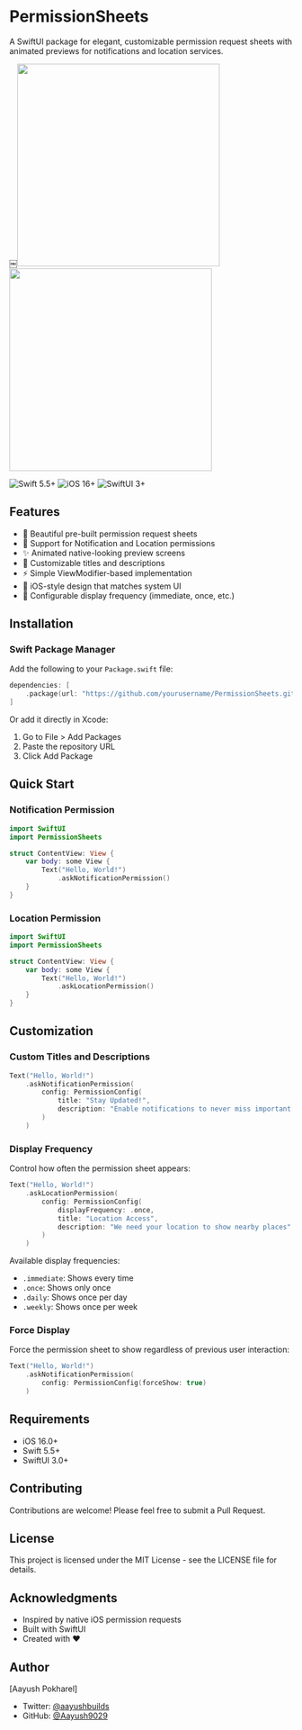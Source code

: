 # PermissionSheets

A SwiftUI package for elegant, customizable permission request sheets with animated previews for notifications and location services.

￼<img src="https://github.com/user-attachments/assets/9f42bb50-45ea-4792-8635-f3aeabbf4dd1" width="360"> <img src="https://github.com/user-attachments/assets/16a6f5aa-c166-4030-a089-2959d24e927a" width="360">


![Swift 5.5+](https://img.shields.io/badge/Swift-5.5%2B-orange)
![iOS 16+](https://img.shields.io/badge/iOS-15.0%2B-blue)
![SwiftUI 3+](https://img.shields.io/badge/SwiftUI-3.0%2B-red)

## Features

- 🎨 Beautiful pre-built permission request sheets
- 🔔 Support for Notification and Location permissions
- ✨ Animated native-looking preview screens
- 🎯 Customizable titles and descriptions
- ⚡️ Simple ViewModifier-based implementation
- 📱 iOS-style design that matches system UI
- 🔄 Configurable display frequency (immediate, once, etc.)

## Installation

### Swift Package Manager

Add the following to your `Package.swift` file:

```swift
dependencies: [
    .package(url: "https://github.com/yourusername/PermissionSheets.git", from: "1.0.0")
]
```

Or add it directly in Xcode:
1. Go to File > Add Packages
2. Paste the repository URL
3. Click Add Package

## Quick Start

### Notification Permission

```swift
import SwiftUI
import PermissionSheets

struct ContentView: View {
    var body: some View {
        Text("Hello, World!")
            .askNotificationPermission()
    }
}
```

### Location Permission

```swift
import SwiftUI
import PermissionSheets

struct ContentView: View {
    var body: some View {
        Text("Hello, World!")
            .askLocationPermission()
    }
}
```

## Customization

### Custom Titles and Descriptions

```swift
Text("Hello, World!")
    .askNotificationPermission(
        config: PermissionConfig(
            title: "Stay Updated!",
            description: "Enable notifications to never miss important updates"
        )
    )
```

### Display Frequency

Control how often the permission sheet appears:

```swift
Text("Hello, World!")
    .askLocationPermission(
        config: PermissionConfig(
            displayFrequency: .once,
            title: "Location Access",
            description: "We need your location to show nearby places"
        )
    )
```

Available display frequencies:
- `.immediate`: Shows every time
- `.once`: Shows only once
- `.daily`: Shows once per day
- `.weekly`: Shows once per week

### Force Display

Force the permission sheet to show regardless of previous user interaction:

```swift
Text("Hello, World!")
    .askNotificationPermission(
        config: PermissionConfig(forceShow: true)
    )
```

## Requirements

- iOS 16.0+
- Swift 5.5+
- SwiftUI 3.0+

## Contributing

Contributions are welcome! Please feel free to submit a Pull Request.

## License

This project is licensed under the MIT License - see the LICENSE file for details.

## Acknowledgments

- Inspired by native iOS permission requests
- Built with SwiftUI
- Created with ❤️

## Author

[Aayush Pokharel]
- Twitter: [@aayushbuilds](https://twitter.com/aayushbuilds)
- GitHub: [@Aayush9029](https://github.com/Aayush9029)
